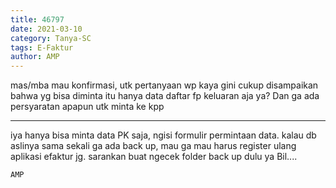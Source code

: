 ```yaml
---
title: 46797
date: 2021-03-10
category: Tanya-SC
tags: E-Faktur
author: AMP
---
```


mas/mba mau konfirmasi, utk pertanyaan wp kaya gini cukup disampaikan bahwa yg bisa diminta itu hanya data daftar fp keluaran aja ya? Dan ga ada persyaratan apapun utk minta ke kpp

---

iya hanya bisa minta data PK saja, ngisi formulir permintaan data. kalau db aslinya sama sekali ga ada back up, mau ga mau harus register ulang aplikasi efaktur jg. sarankan buat ngecek folder back up dulu ya Bil....

`AMP`
